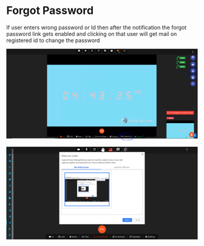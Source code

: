 # Forgot Password

If user enters wrong password or Id then after the notification the forgot password link gets enabled and clicking on that user will get mail on registered id to change the password

![](../.gitbook/assets/image%20%28154%29.png)

![](../.gitbook/assets/image%20%28164%29.png)



